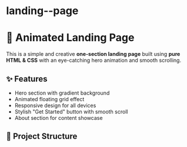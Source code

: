 # landing--page
# 🚀 Animated Landing Page

This is a simple and creative **one-section landing page** built using **pure HTML & CSS** with an eye-catching hero animation and smooth scrolling.

## ✨ Features
- Hero section with gradient background
- Animated floating grid effect
- Responsive design for all devices
- Stylish "Get Started" button with smooth scroll
- About section for content showcase

## 📂 Project Structure
